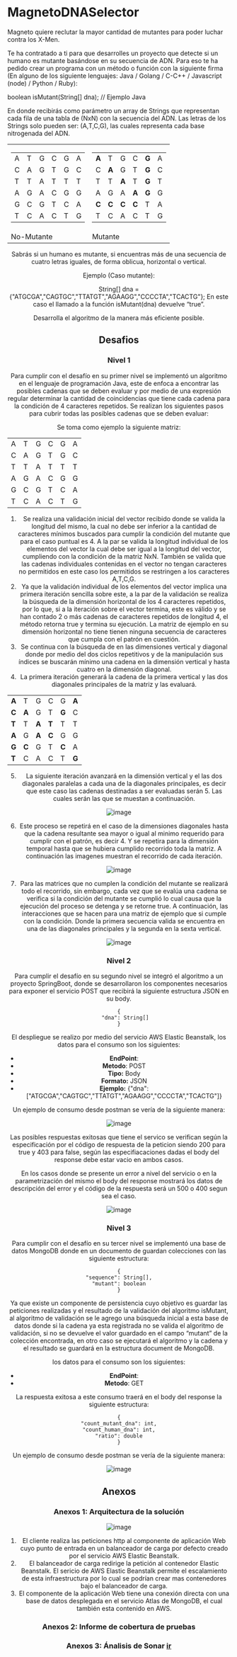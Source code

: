 # MagnetoDNASelector
Magneto quiere reclutar la mayor cantidad de mutantes para poder luchar contra los X-Men.

Te ha contratado a ti para que desarrolles un proyecto que detecte si un humano es mutante basándose en su secuencia de ADN.
Para eso te ha pedido crear un programa con un método o función con la siguiente firma (En alguno de los siguiente lenguajes: Java / Golang / C-C++ / Javascript (node) / Python / Ruby):

boolean isMutant(String[] dna); // Ejemplo Java

En donde recibirás como parámetro un array de Strings que representan cada fila de una tabla de (NxN) con la secuencia del ADN. Las letras de los Strings solo pueden ser: (A,T,C,G), las cuales representa cada base nitrogenada del ADN.

<center>
<table>
	<tr>
		<td>
			<table>
				<tr><td>A</td><td>T</td><td>G</td><td>C</td><td>G</td><td>A</td></tr>
				<tr><td>C</td><td>A</td><td>G</td><td>T</td><td>G</td><td>C</td></tr>
				<tr><td>T</td><td>T</td><td>A</td><td>T</td><td>T</td><td>T</td></tr>
				<tr><td>A</td><td>G</td><td>A</td><td>C</td><td>G</td><td>G</td></tr>
				<tr><td>G</td><td>C</td><td>G</td><td>T</td><td>C</td><td>A</td></tr>
				<tr><td>T</td><td>C</td><td>A</td><td>C</td><td>T</td><td>G</td></tr>
		</table>
		</td>
    <td>
      <table>
        <tr><td><b>A</b></td><td>T</td><td>G</td><td>C</td><td><b>G</b></td><td>A</td></tr>
        <tr><td>C</td><td><b>A</b></td><td>G</td><td>T</td><td><b>G</b></td><td>C</td></tr>
        <tr><td>T</td><td>T</td><td><b>A</b></td><td>T</td><td><b>G</b></td><td>T</td></tr>
        <tr><td>A</td><td>G</td><td>A</td><td><b>A</b></td><td><b>G</b></td><td>G</td></tr>
        <tr><td><b>C</b></td><td><b>C</b></td><td><b>C</b></td><td><b>C</b></td><td>T</td><td>A</td></tr>
        <tr><td>T</td><td>C</td><td>A</td><td>C</td><td>T</td><td>G</td></tr>
      </table>
		</td>
	</tr>
  <tr>
    <td>
      No-Mutante
    </td>
    <td>
      Mutante
    </td>
  </tr>  
</table>
<center>

Sabrás si un humano es mutante, si encuentras más de una secuencia de cuatro letras iguales, de forma oblicua, horizontal o vertical.

Ejemplo (Caso mutante):

String[] dna = {"ATGCGA","CAGTGC","TTATGT","AGAAGG","CCCCTA","TCACTG"};
En este caso el llamado a la función isMutant(dna) devuelve “true”.

Desarrolla el algoritmo de la manera más eficiente posible.

  
## Desafios
  ### Nivel 1
  
Para cumplir con el desafío en su primer nivel se implementó un algoritmo en el lenguaje de programación Java, este de enfoca a encontrar las posibles cadenas que se deben evaluar y por medio de una expresión regular determinar la cantidad de coincidencias que tiene cada cadena para la condición de 4 caracteres repetidos. Se realizan los siguientes pasos para cubrir todas las posibles cadenas que se deben evaluar:
  
  
  Se toma como ejemplo la siguiente matriz:
  
<table>
				<tr><td>A</td><td>T</td><td>G</td><td>C</td><td>G</td><td>A</td></tr>
				<tr><td>C</td><td>A</td><td>G</td><td>T</td><td>G</td><td>C</td></tr>
				<tr><td>T</td><td>T</td><td>A</td><td>T</td><td>T</td><td>T</td></tr>
				<tr><td>A</td><td>G</td><td>A</td><td>C</td><td>G</td><td>G</td></tr>
				<tr><td>G</td><td>C</td><td>G</td><td>T</td><td>C</td><td>A</td></tr>
				<tr><td>T</td><td>C</td><td>A</td><td>C</td><td>T</td><td>G</td></tr>
</table>
  
  
1.	Se realiza una validación inicial del vector recibido donde se valida la longitud del mismo, la cual no debe ser inferior a la cantidad de caracteres mínimos buscados para cumplir la condición del mutante que para el caso puntual es 4. A la par se valida la longitud individual de los elementos del vector la cual debe ser igual a la longitud del vector, cumpliendo con la condición de la matriz NxN. También se valida que las cadenas individuales contenidas en el vector no tengan caracteres no permitidos en este caso los permitidos se restringen a los caracteres A,T,C,G.
2.	Ya que la validación individual de los elementos del vector implica una primera iteración sencilla sobre este, a la par de la validación se realiza la búsqueda de la dimensión horizontal de los 4 caracteres repetidos, por lo que, si a la iteración sobre el vector termina, este es válido y se han contado 2 o más cadenas de caracteres repetidos de longitud 4, el método retorna true y termina su ejecución. La matriz de ejemplo en su dimensión horizontal no tiene tienen ninguna secuencia de caracteres que cumpla con el patrón en cuestión.
3.	Se continua con la búsqueda de en las dimensiones vertical y diagonal donde por medio del dos ciclos repetitivos y de la manipulación sus índices se buscarán mínimo una cadena en la dimensión vertical y hasta cuatro en la dimensión diagonal.
4.	La primera iteración generará la cadena de la primera vertical y las dos diagonales principales de la matriz y las evaluará. 

<table>
<tbody>
<tr><td><strong>A</strong></td><td>T</td><td>G</td><td>C</td><td>G</td><td><strong>A</strong></td></tr>
<tr><td><strong>C</strong></td><td><strong>A</strong></td><td>G</td><td>T</td><td><strong>G</strong></td><td>C</td></tr>
<tr><td><strong>T</strong></td><td>T</td><td><strong>A</strong></td><td><strong>T</strong></td><td>T</td><td>T</td></tr>
<tr><td><strong>A</strong></td><td>G</td><td><strong>A</strong></td><td><strong>C</strong></td><td>G</td><td>G</td></tr>
<tr><td><strong>G</strong></td><td><strong>C</strong></td><td>G</td><td>T</td><td><strong>C</strong></td><td>A</td></tr>
<tr><td><strong>T</strong></td><td>C</td><td>A</td><td>C</td><td>T</td><td><strong>G</strong></td></tr>
</tbody>
</table>
  
5.	La siguiente iteración avanzará en la dimensión vertical y el las dos diagonales paralelas a cada una de la diagonales principales, es decir que este caso las cadenas destinadas a ser evaluadas serán 5. Las cuales serán las que se muestan a continuación. 
  
![image](https://user-images.githubusercontent.com/21184033/152653782-8d21ac4f-4da8-495d-bdaf-268049273cf9.png)

6. Este proceso se repetirá en el caso de la dimensiones diagonales hasta que la cadena resultante sea mayor o igual al minimo requerido para cumplir con el patrón, es decir 4.
  Y se repetira para la dimensión temporal hasta que se hubiera cumplido recorrido toda la matriz. A continuación las imagenes muestran el recorrido de cada iteración.

  ![image](https://user-images.githubusercontent.com/21184033/152654036-7656631e-780a-47f9-af86-178d61ab5330.png)

7. Para las matrices que no cumplen la condición del mutante se realizará todo el recorrido, sin embargo, cada vez que se evalúa una cadena se verifica si la condición del mutante se cumplió lo cual causa que la ejecución del proceso se detenga y se retorne true. A continuación, las interacciones que se hacen para una matriz de ejemplo que si cumple con la condición. Donde la primera secuencia valida se encuentra en una de las diagonales principales y la segunda en la sexta vertical.

  ![image](https://user-images.githubusercontent.com/21184033/152654472-af0174da-3c99-472e-b8d4-0933687969ea.png)

  ### Nivel 2

Para cumplir el desafío en su segundo nivel se integró el algoritmo a un proyecto SpringBoot, donde se desarrollaron los componentes necesarios para exponer el servicio POST que recibirá la siguiente estructura JSON en su body. 

	{
    	"dna": String[]
	}

El despliegue se realizo por medio del servicio AWS Elastic Beanstalk, los datos para el consumo son los siguientes:

* __EndPoint__:
* __Metodo__: POST
* __Tipo:__ Body
* __Formato:__ JSON
* __Ejemplo:__ {"dna":["ATGCGA","CAGTGC","TTATGT","AGAAGG","CCCCTA","TCACTG"]}

Un ejemplo de consumo desde postman se vería de la siguiente manera:
	
![image](https://user-images.githubusercontent.com/21184033/152655136-c2698e4b-74c6-4f70-9425-e83b9c2dc64f.png)

Las posibles respuestas exitosas que tiene el servico se verifican según la especificación por el código de respuesta de la peticion siendo 200 para true y 403 para false, según las especifiacaciones dadas el body del response debe estar vacio en ambos casos.

En los casos donde se presente un error a nivel del servicio o en la parametrización del mismo el body del response mostrará los datos de descripción del error y el código de la respuesta será un 500 o 400 segun sea el caso.

![image](https://user-images.githubusercontent.com/21184033/152655421-6d99f604-a26a-4f51-bf19-ed54eafff220.png)

  ### Nivel 3
	
Para cumplir con el desafío en su tercer nivel se implementó una base de datos MongoDB donde en un documento de guardan colecciones con las siguiente estructura:
	
	{
	"sequence": String[],
	"mutant": boolean
	}
 
Ya que existe un componente de persistencia cuyo objetivo es guardar las peticiones realizadas y el resultado de la validación del algoritmo isMutant, al algoritmo de validación se le agrego una búsqueda inicial a esta base de datos donde si la cadena ya esta registrada no se valida el algoritmo de validación, si no se devuelve el valor guardado en el campo “mutant” de la colección encontrada, en otro caso se ejecutará el algoritmo y la cadena y el resultado se guardará en la estructura document de MongoDB.
	
los datos para el consumo son los siguientes:

* __EndPoint__:
* __Metodo__: GET

La respuesta exitosa a este consumo traerá en el body del response la siguiente estructura:

	{
	"count_mutant_dna": int,
	"count_human_dna": int,
	"ratio": double
	}
	
Un ejemplo de consumo desde postman se vería de la siguiente manera:

![image](https://user-images.githubusercontent.com/21184033/152657718-a33e5db6-601d-489d-8c8e-86355b6fac50.png)

## Anexos
	
  ### Anexos 1: Arquitectura de la solución
	
![image](https://user-images.githubusercontent.com/21184033/152659623-a2f7fcb2-e1f1-489b-bf64-40209efe422d.png)

1. El cliente realiza las peticiones http al componente de aplicación Web cuyo punto de entrada en un balanceador de carga por defecto creado por el servicio AWS Elastic Beanstalk. 
2. El balanceador de carga redirige la petición al contenedor Elastic Beanstalk. El sericio de AWS Elastic Beanstalk permite el escalamiento de esta infraestructura por lo cual se podrían crear mas contenedores bajo el balanceador de carga.
3. El componente de la aplicación Web tiene una conexión directa con una base de datos desplegada en el servicio Atlas de MongoDB, el cual también esta contenido en AWS.


	
  ### Anexos 2: Informe de cobertura de pruebas
	
  ### Anexos 3: Ánalisis de Sonar [ir](https://sonarcloud.io/summary/overall?id=charliepalacios9105_MagnetoDNASelector)
	


	

	
